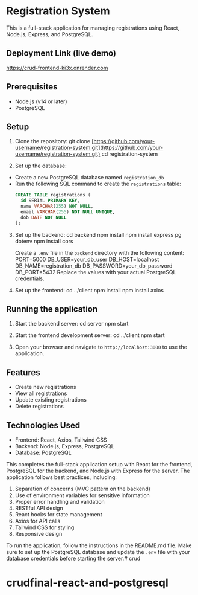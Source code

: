 ﻿
# Registration System

This is a full-stack application for managing registrations using React, Node.js, Express, and PostgreSQL.

## Deployment Link (live demo)

  https://crud-frontend-ki3x.onrender.com

## Prerequisites

- Node.js (v14 or later)
- PostgreSQL

## Setup

1. Clone the repository:
git clone [https://github.com/your-username/registration-system.git](https://github.com/your-username/registration-system.git)
cd registration-system


2. Set up the database:
- Create a new PostgreSQL database named `registration_db`
- Run the following SQL command to create the `registrations` table:
  ```sql
  CREATE TABLE registrations (
    id SERIAL PRIMARY KEY,
    name VARCHAR(255) NOT NULL,
    email VARCHAR(255) NOT NULL UNIQUE,
    dob DATE NOT NULL
  );


3. Set up the backend:
    cd backend
    npm install
    npm install express pg dotenv
    npm install cors


    Create a `.env` file in the `backend` directory with the following content:
        PORT=5000
        DB_USER=your_db_user
        DB_HOST=localhost
        DB_NAME=registration_db
        DB_PASSWORD=your_db_password
        DB_PORT=5432
    Replace the values with your actual PostgreSQL credentials.


4. Set up the frontend:
    cd ../client
    npm install
    npm install axios

## Running the application

1. Start the backend server:
    cd server
    npm start

2. Start the frontend development server:
    cd ../client
    npm start

3. Open your browser and navigate to `http://localhost:3000` to use the application.


## Features

- Create new registrations
- View all registrations
- Update existing registrations
- Delete registrations


## Technologies Used

- Frontend: React, Axios, Tailwind CSS
- Backend: Node.js, Express, PostgreSQL
- Database: PostgreSQL



This completes the full-stack application setup with React for the frontend, PostgreSQL for the backend, and Node.js with Express for the server. The application follows best practices, including:

1. Separation of concerns (MVC pattern on the backend)
2. Use of environment variables for sensitive information
3. Proper error handling and validation
4. RESTful API design
5. React hooks for state management
6. Axios for API calls
7. Tailwind CSS for styling
8. Responsive design

To run the application, follow the instructions in the README.md file. Make sure to set up the PostgreSQL database and update the `.env` file with your database credentials before starting the server.# crud
# crudfinal-react-and-postgresql
